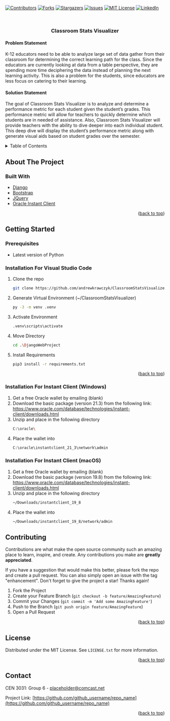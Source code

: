 <div id="top"></div>
<!--
*** Thanks for checking out the Best-README-Template. If you have a suggestion
*** that would make this better, please fork the repo and create a pull request
*** or simply open an issue with the tag "enhancement".
*** Don't forget to give the project a star!
*** Thanks again! Now go create something AMAZING! :D
-->



<!-- PROJECT SHIELDS -->
<!--
*** I'm using markdown "reference style" links for readability.
*** Reference links are enclosed in brackets [ ] instead of parentheses ( ).
*** See the bottom of this document for the declaration of the reference variables
*** for contributors-url, forks-url, etc. This is an optional, concise syntax you may use.
*** https://www.markdownguide.org/basic-syntax/#reference-style-links
-->
[![Contributors][contributors-shield]][contributors-url]
[![Forks][forks-shield]][forks-url]
[![Stargazers][stars-shield]][stars-url]
[![Issues][issues-shield]][issues-url]
[![MIT License][license-shield]][license-url]
[![LinkedIn][linkedin-shield]][linkedin-url]



<!-- PROJECT LOGO -->
<br />
<div>
<h3 align="center">Classroom Stats Visualizer</h3>

<p>
<h4 align="left">Problem Statement</h4>

K-12 educators need to be able to analyze large set of data gather from their classroom for determining the correct
learning path for the class. Since the educators are currently looking at data from a table perspective, they are
spending more time deciphering the data instead of planning the next learning activity. This is also a problem for the
students, since educators are less focus on catering to their learning.

<h4 align="left">Solution Statement</h4>

The goal of Classroom Stats Visualizer is to analyze and determine a performance metric for each student given the
student’s grades. This performance metric will allow for teachers to quickly determine which students are in needed of
assistance. Also, Classroom Stats Visualizer will provide teachers with the ability to dive deeper into each individual
student. This deep dive will display the student’s performance metric along with generate visual aids based on student
grades over the semester.
    </p>

</div>



<!-- TABLE OF CONTENTS -->
<details>
  <summary>Table of Contents</summary>
  <ol>
    <li>
      <a href="#about-the-project">About The Project</a>
      <ul>
        <li><a href="#built-with">Built With</a></li>
      </ul>
    </li>
    <li>
      <a href="#getting-started">Getting Started</a>
      <ul>
        <li><a href="#prerequisites">Prerequisites</a></li>
        <li><a href="#installation">Installation</a></li>
      </ul>
    </li>
    <li><a href="#usage">Usage</a></li>
    <li><a href="#license">License</a></li>
    <li><a href="#contact">Contact</a></li>
  </ol>
</details>



<!-- ABOUT THE PROJECT -->

## About The Project

### Built With

* [Django](https://www.djangoproject.com/)
* [Bootstrap](https://getbootstrap.com)
* [JQuery](https://jquery.com)
* [Oracle Instant Client](https://cx-oracle.readthedocs.io/en/latest/user_guide/installation.html)

<p align="right">(<a href="#top">back to top</a>)</p>



<!-- GETTING STARTED -->

## Getting Started

### Prerequisites

* Latest version of Python

### Installation For Visual Studio Code

1. Clone the repo
   ```sh
   git clone https://github.com/andrewkrawczyk/ClassroomStatsVisualizer
   ```
2. Generate Virtual Environment (~/ClassroomStatsVisualizer)
   ```sh
   py -3 -m venv .venv
   ```
3. Activate Environment
   ```sh
   .venv\scripts\activate
   ```
4. Move Directory
   ```sh
   cd .\DjangoWebProject 
   ```
5. Install Requirements
   ```sh
   pip3 install -r requirements.txt
   ```

<p align="right">(<a href="#top">back to top</a>)</p>

### Installation For Instant Client (Windows)
1. Get a free Oracle wallet by emailing (blank)
2. Download the basic package (version 21.3) from the following link:
   https://www.oracle.com/database/technologies/instant-client/downloads.html
3. Unzip and place in the following directory
   ```sh
   C:\oracle\
   ```
4. Place the wallet into
   ```sh
   C:\oracle\instantclient_21_3\network\admin
   ```
   
### Installation For Instant Client (macOS)
1. Get a free Oracle wallet by emailing (blank)
2. Download the basic package (version 19.8) from the following link:
   https://www.oracle.com/database/technologies/instant-client/downloads.html
3. Unzip and place in the following directory
   ```sh
   ~/Downloads/instantclient_19_8
   ```
4. Place the wallet into
   ```sh
   ~/Downloads/instantclient_19_8/network/admin
   ```



<!-- CONTRIBUTING -->

## Contributing

Contributions are what make the open source community such an amazing place to learn, inspire, and create. Any
contributions you make are **greatly appreciated**.

If you have a suggestion that would make this better, please fork the repo and create a pull request. You can also
simply open an issue with the tag "enhancement". Don't forget to give the project a star! Thanks again!

1. Fork the Project
2. Create your Feature Branch (`git checkout -b feature/AmazingFeature`)
3. Commit your Changes (`git commit -m 'Add some AmazingFeature'`)
4. Push to the Branch (`git push origin feature/AmazingFeature`)
5. Open a Pull Request

<p align="right">(<a href="#top">back to top</a>)</p>



<!-- LICENSE -->

## License

Distributed under the MIT License. See `LICENSE.txt` for more information.

<p align="right">(<a href="#top">back to top</a>)</p>



<!-- CONTACT -->

## Contact

CEN 3031: Group 6 - placeholder@comcast.net

Project Link: [https://github.com/github_username/repo_name](https://github.com/github_username/repo_name)

<p align="right">(<a href="#top">back to top</a>)</p>



<!-- MARKDOWN LINKS & IMAGES -->
<!-- https://www.markdownguide.org/basic-syntax/#reference-style-links -->

[contributors-shield]: https://img.shields.io/github/contributors/github_username/repo_name.svg?style=for-the-badge

[contributors-url]: https://github.com/github_username/repo_name/graphs/contributors

[forks-shield]: https://img.shields.io/github/forks/github_username/repo_name.svg?style=for-the-badge

[forks-url]: https://github.com/github_username/repo_name/network/members

[stars-shield]: https://img.shields.io/github/stars/github_username/repo_name.svg?style=for-the-badge

[stars-url]: https://github.com/github_username/repo_name/stargazers

[issues-shield]: https://img.shields.io/github/issues/github_username/repo_name.svg?style=for-the-badge

[issues-url]: https://github.com/github_username/repo_name/issues

[license-shield]: https://img.shields.io/github/license/github_username/repo_name.svg?style=for-the-badge

[license-url]: https://github.com/github_username/repo_name/blob/master/LICENSE.txt

[linkedin-shield]: https://img.shields.io/badge/-LinkedIn-black.svg?style=for-the-badge&logo=linkedin&colorB=555

[linkedin-url]: https://linkedin.com/in/linkedin_username

[product-screenshot]: images/screenshot.png